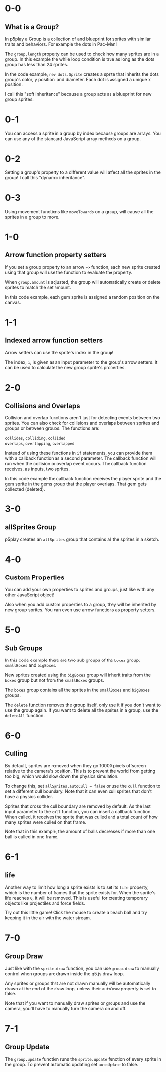 # 0-0

## What is a Group?

In p5play a Group is a collection of and blueprint for sprites with similar traits and behaviors. For example the dots in Pac-Man!

The `group.length` property can be used to check how many sprites are in a group. In this example the while loop condition is true as long as the dots group has less than 24 sprites.

In the code example, `new dots.Sprite` creates a sprite that inherits the dots group's color, y position, and diameter. Each dot is assigned a unique x position.

I call this "soft inheritance" because a group acts as a blueprint for new group sprites.

# 0-1

You can access a sprite in a group by index because groups are arrays. You can use any of the standard JavaScript array methods on a group.

# 0-2

Setting a group's property to a different value will affect all the sprites in the group! I call this "dynamic inheritance".

# 0-3

Using movement functions like `moveTowards` on a group, will cause all the sprites in a group to move.

# 1-0

## Arrow function property setters

If you set a group property to an arrow `=>` function, each new sprite created using that group will use the function to evaluate the property.

When `group.amount` is adjusted, the group will automatically create or delete sprites to match the set amount.

In this code example, each gem sprite is assigned a random position on the canvas.

# 1-1

## Indexed arrow function setters

Arrow setters can use the sprite's index in the group!

The index, `i`, is given as an input parameter to the group's arrow setters. It can be used to calculate the new group sprite's properties.

# 2-0

## Collisions and Overlaps

Collision and overlap functions aren't just for detecting events between two sprites. You can also check for collisions and overlaps between sprites and groups or between groups. The functions are:

`collides`, `colliding`, `collided`  
`overlaps`, `overlapping`, `overlapped`

Instead of using these functions in `if` statements, you can provide them with a callback function as a second parameter. The callback function will run when the collision or overlap event occurs. The callback function receives, as inputs, two sprites.

In this code example the callback function receives the player sprite and the gem sprite in the gems group that the player overlaps. That gem gets collected (deleted).

# 3-0

## allSprites Group

p5play creates an `allSprites` group that contains all the sprites in a sketch.

# 4-0

## Custom Properties

You can add your own properties to sprites and groups, just like with any other JavaScript object!

Also when you add custom properties to a group, they will be inherited by new group sprites. You can even use arrow functions as property setters.

# 5-0

## Sub Groups

In this code example there are two sub groups of the `boxes` group: `smallBoxes` and `bigBoxes`.

New sprites created using the `bigBoxes` group will inherit traits from the `boxes` group but not from the `smallBoxes` groups.

The `boxes` group contains all the sprites in the `smallBoxes` and `bigBoxes` groups.

The `delete` function removes the group itself, only use it if you don't want to use the group again. If you want to delete all the sprites in a group, use the `deleteAll` function.

# 6-0

## Culling

By default, sprites are removed when they go 10000 pixels offscreen relative to the camera's position. This is to prevent the world from getting too big, which would slow down the physics simulation.

To change this, set `allSprites.autoCull = false` or use the `cull` function to set a different cull boundary. Note that it can even cull sprites that don't have a physics collider.

Sprites that cross the cull boundary are removed by default. As the last input parameter to the `cull` function, you can insert a callback function. When called, it receives the sprite that was culled and a total count of how many sprites were culled on that frame.

Note that in this example, the amount of balls decreases if more than one ball is culled in one frame.

# 6-1

## life

Another way to limit how long a sprite exists is to set its `life` property, which is the number of frames that the sprite exists for. When the sprite's life reaches `0`, it will be removed. This is useful for creating temporary objects like projectiles and force fields.

Try out this little game! Click the mouse to create a beach ball and try keeping it in the air with the water stream.

# 7-0

## Group Draw

Just like with the `sprite.draw` function, you can use `group.draw` to manually control when groups are drawn inside the q5.js draw loop.

Any sprites or groups that are not drawn manually will be automatically drawn at the end of the draw loop, unless their `autoDraw` property is set to false.

Note that if you want to manually draw sprites or groups and use the camera, you'll have to manually turn the camera on and off.

# 7-1

## Group Update

The `group.update` function runs the `sprite.update` function of every sprite in the group. To prevent automatic updating set `autoUpdate` to false.

